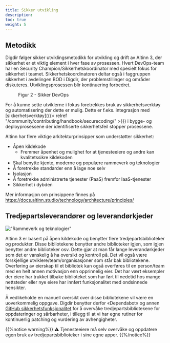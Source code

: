 ```yaml
---
title: Sikker utvikling
description: 
toc: true
weight: 5
---
```


## Metodikk

Digdir følger sikker utviklingsmetodikk for utvikling og drift av Altinn 3, der sikkerhet er et viktig element i hver fase av prosessen.
Hvert DevOps-team har en Security Champion/Sikkerhetskoordinator med spesielt fokus for sikkerhet i teamet.
Sikkerhetskoordinatoren deltar også i faggruppen sikkerhet i avdelingen BOD i Digdir, der problemstillinger og områder diskuteres.
Utviklingsprosessen blir kontinuering forbedret.

<figure>
<object title="Sikker DevOps" data="/nb/security/whitepaper/development/devops.svg" type="image/svg+xml"></object>
<figcaption>Figur 2 - Sikker DevOps</figcaption>
</figure>

For å kunne sette utviklerne i fokus foretrekkes bruk av sikkerhetsverktøy og automatisering der dette er mulig.
Dette er f.eks. integrasjon med [sikkerhetsverktøy]({{< relref "/community/contributing/handbook/securecoding/" >}}) i
bygge- og deployprosessene der identifiserte sikkerhetsfeil stopper prosessene.

Altinn har flere viktige arkitekturprinsipper som understøtter sikkerhet:

- Åpen kildekode
  - Fremmer åpenhet og mulighet for at tjenesteeiere og andre kan kvalitetssikre kildekoden
- Skal benytte kjente, moderne og populære rammeverk og teknologier
- Å foretrekke standarder enn å lage noe selv
- Isolasjon
- Å foretrekke administrerte tjenester (PaaS) fremfor IaaS-tjenester
- Sikkerhet i dybden

Mer informasjon om prinsippene finnes på https://docs.altinn.studio/technology/architecture/principles/

## Tredjepartsleverandører og leverandørkjeder

!["Rammeverk og teknologier"](/nb/technology/tools/tech-map.png "Figur 3 - Rammeverk og teknologier som benyttes i Altinn 3")

Altinn 3 er basert på åpen kildekode og benytter flere tredjepartsbiblioteker og produkter.
Disse bibliotekene benytter andre biblioteker igjen, som igjen benytter andre biblioteker osv.
Dette gjør at man får lange leverandørkjeder som det er vanskelig å ha oversikt og kontroll på.
Det vil også være forskjellige utviklere/team/organisasjoner som står bak bibliotekene.
Overføring av eierskap til et bibliotek kan også overføres til en person/team med en helt annen motivasjon enn opprinnelig eier.
Det har vært eksempler der eiere har trukket tilbake biblioteket som har ført til nedetid hos mange nettsteder
eller nye eiere har innført funksjonalitet med ondsinnede hensikter. 

Å vedlikeholde en manuell oversikt over disse bibliotekene vil være en uoverkommelig oppgave.
Digdir benytter derfor «Dependabot» og annen [GitHub sikkerhetsfunksjonalitet](https://docs.github.com/en/code-security/getting-started/github-security-features)
for å overvåke tredjepartsbibliotekene for oppdateringer og sårbarheter,
i tillegg til at vi har egne rutiner for kontinuerlig patching og vurdering av avhengigheter.

{{%notice warning%}}
⚠ Tjenesteeiere må selv overvåke og oppdatere egen bruk av tredjepartsbiblioteker i sine egne apper.
{{%/notice%}}
